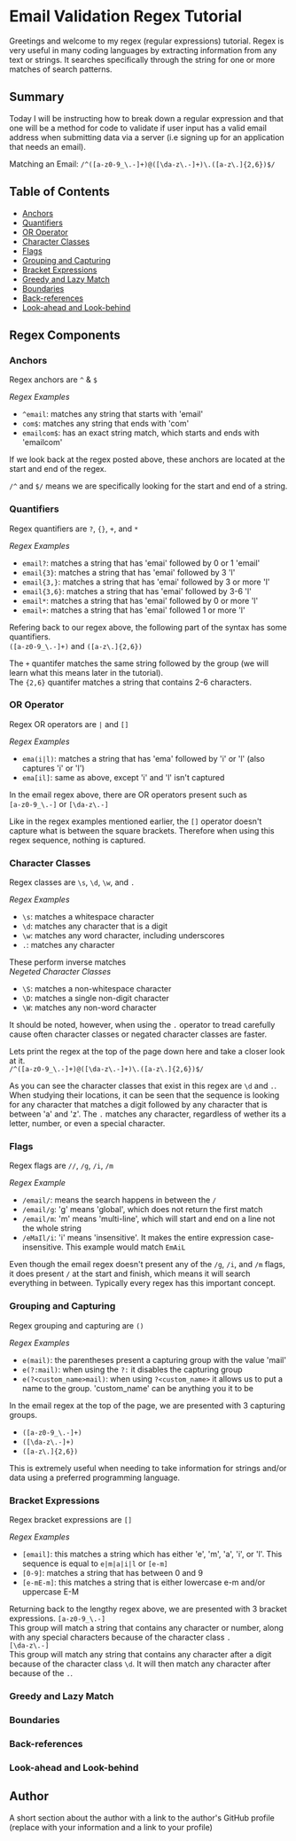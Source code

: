# Email Validation Regex Tutorial

Greetings and welcome to my regex (regular expressions) tutorial. Regex is very useful in many coding languages by extracting information from any text or strings. It searches specifically through the string for one or more matches of search patterns.

## Summary

Today I will be instructing how to break down a regular expression and that one will be a method for code to validate if user input has a valid email address when submitting data via a server (i.e signing up for an application that needs an email).

Matching an Email: `/^([a-z0-9_\.-]+)@([\da-z\.-]+)\.([a-z\.]{2,6})$/`

## Table of Contents

- [Anchors](#anchors)
- [Quantifiers](#quantifiers)
- [OR Operator](#or-operator)
- [Character Classes](#character-classes)
- [Flags](#flags)
- [Grouping and Capturing](#grouping-and-capturing)
- [Bracket Expressions](#bracket-expressions)
- [Greedy and Lazy Match](#greedy-and-lazy-match)
- [Boundaries](#boundaries)
- [Back-references](#back-references)
- [Look-ahead and Look-behind](#look-ahead-and-look-behind)

## Regex Components

### Anchors

Regex anchors are `^` & `$`

_Regex Examples_
* `^email`: matches any string that starts with 'email'
* `com$`: matches any string that ends with 'com'
* `emailcom$`: has an exact string match, which starts and ends with 'emailcom'

If we look back at the regex posted above, these anchors are located at the start and end of the regex.

`/^` and `$/` means we are specifically looking for the start and end of a string.

### Quantifiers

Regex quantifiers are `?`, `{}`, `+`, and `*`

_Regex Examples_
* `email?`: matches a string that has 'emai' followed by 0 or 1 'email'
* `email{3}`: matches a string that has 'emai' followed by 3 'l'
* `email{3,}`: matches a string that has 'emai' followed by 3 or more 'l'
* `email{3,6}`: matches a string that has 'emai' followed by 3-6 'l'
* `email*`: matches a string that has 'emai' followed by 0 or more 'l'
* `email+`: matches a string that has 'emai' followed 1 or more 'l'

Refering back to our regex above, the following part of the syntax has some quantifiers.<br>
`([a-z0-9_\.-]+)` and `([a-z\.]{2,6})`

The `+` quantifer matches the same string followed by the group (we will learn what this means later in the tutorial).<br>
The `{2,6}` quantifer matches a string that contains 2-6 characters.

### OR Operator

Regex OR operators are `|` and `[]`

_Regex Examples_
* `ema(i|l)`: matches a string that has 'ema' followed by 'i' or 'l' (also captures 'i' or 'l')
* `ema[il]`: same as above, except 'i' and 'l' isn't captured

In the email regex above, there are OR operators present such as<br>
`[a-z0-9_\.-]` or `[\da-z\.-]`

Like in the regex examples mentioned earlier, the `[]` operator doesn't capture what is between the square brackets. Therefore when using this regex sequence, nothing is captured.

### Character Classes

Regex classes are `\s`, `\d`, `\w`, and `.`

_Regex Examples_
* `\s`: matches a whitespace character
* `\d`: matches any character that is a digit
* `\w`: matches any word character, including underscores
* `.`: matches any character

These perform inverse matches<br>
_Negeted Character Classes_
* `\S`: matches a non-whitespace character
* `\D`: matches a single non-digit character
* `\W`: matches any non-word character

It should be noted, however, when using the `.` operator to tread carefully cause often character classes or negated character classes are faster.

Lets print the regex at the top of the page down here and take a closer look at it.<br>
`/^([a-z0-9_\.-]+)@([\da-z\.-]+)\.([a-z\.]{2,6})$/`

As you can see the character classes that exist in this regex are `\d` and `.`. When studying their locations, it can be seen that the sequence is looking for any character that matches a digit followed by any character that is between 'a' and 'z'. The `.` matches any character, regardless of wether its a letter, number, or even a special character.

### Flags

Regex flags are `//`, `/g`, `/i`, `/m`

_Regex Example_
* `/email/`: means the search happens in between the `/`
* `/email/g`: 'g' means 'global', which does not return the first match
* `/email/m`: 'm' means 'multi-line', which will start and end on a line not the whole string
* `/eMaIl/i`: 'i' means 'insensitive'. It makes the entire expression case-insensitive. This example would match `EmAiL`

Even though the email regex doesn't present any of the `/g`, `/i`, and `/m` flags, it does present `/` at the start and finish, which means it will search everything in between. Typically every regex has this important concept.

### Grouping and Capturing

Regex grouping and capturing are `()`

_Regex Examples_
* `e(mail)`: the parentheses present a capturing group with the value 'mail'
* `e(?:mail)`: when using the `?:` it disables the capturing group
* `e(?<custom_name>mail)`: when using `?<custom_name>` it allows us to put a name to the group. 'custom_name' can be anything you it to be

In the email regex at the top of the page, we are presented with 3 capturing groups.
* `([a-z0-9_\.-]+)`
* `([\da-z\.-]+)`
* `([a-z\.]{2,6})`

This is extremely useful when needing to take information for strings and/or data using a preferred programming language.

### Bracket Expressions

Regex bracket expressions are `[]`

_Regex Examples_
* `[email]`: this matches a string which has either 'e', 'm', 'a', 'i', or 'l'. This sequence is equal to `e|m|a|i|l` or `[e-m]`
* `[0-9]`: matches a string that has between 0 and 9
* `[e-mE-m]`: this matches a string that is either lowercase e-m and/or uppercase E-M

Returning back to the lengthy regex above, we are presented with 3 bracket expressions.
`[a-z0-9_\.-]`<br>
This group will match a string that contains any character or number, along with any special characters because of the character class `.`<br>
`[\da-z\.-]`<br>
This group will match any string that contains any character after a digit because of the character class `\d`. It will then match any character after because of the `.`.

### Greedy and Lazy Match

### Boundaries

### Back-references

### Look-ahead and Look-behind

## Author

A short section about the author with a link to the author's GitHub profile (replace with your information and a link to your profile)
